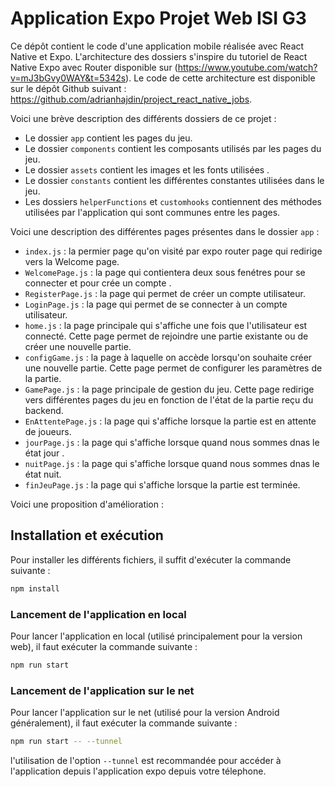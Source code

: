 # Application Expo Projet Web ISI G3

Ce dépôt contient le code d'une application mobile réalisée avec React Native et Expo. L'architecture des dossiers s'inspire du tutoriel de React Native Expo avec Router disponible sur (https://www.youtube.com/watch?v=mJ3bGvy0WAY&t=5342s). Le code de cette architecture est disponible sur le dépôt Github suivant : https://github.com/adrianhajdin/project_react_native_jobs.

Voici une brève description des différents dossiers de ce projet :

- Le dossier `app` contient les pages du jeu.
- Le dossier `components` contient les composants utilisés par les pages du jeu.
- Le dossier `assets` contient les images et les fonts utilisées .
- Le dossier `constants` contient les différentes constantes utilisées dans le jeu.
- Les dossiers `helperFunctions` et `customhooks` contiennent des méthodes utilisées par l'application qui sont communes entre les pages.

Voici une description des différentes pages présentes dans le dossier `app` :

- `index.js` : la permier page qu'on visité par expo router page qui redirige vers la Welcome page.
- `WelcomePage.js` : la page qui contientera deux sous fenétres pour se connecter et pour crée un compte .
- `RegisterPage.js` : la page qui permet de créer un compte utilisateur.
- `LoginPage.js` : la page qui permet de se connecter à un compte utilisateur.
- `home.js` : la page principale qui s'affiche une fois que l'utilisateur est connecté. Cette page permet de rejoindre une partie existante ou de créer une nouvelle partie.
- `configGame.js` : la page à laquelle on accède lorsqu'on souhaite créer une nouvelle partie. Cette page permet de configurer les paramètres de la partie.
- `GamePage.js` : la page principale de gestion du jeu. Cette page redirige vers différentes pages du jeu en fonction de l'état de la partie reçu du backend.
- `EnAttentePage.js` : la page qui s'affiche lorsque la partie est en attente de joueurs.
- `jourPage.js` : la page qui s'affiche lorsque quand nous sommes dnas le état jour .
- `nuitPage.js` : la page qui s'affiche lorsque quand nous sommes dnas le état nuit.
- `finJeuPage.js` : la page qui s'affiche lorsque la partie est terminée.

Voici une proposition d'amélioration :

## Installation et exécution

Pour installer les différents fichiers, il suffit d'exécuter la commande suivante :
```sh
npm install
```

### Lancement de l'application en local

Pour lancer l'application en local (utilisé principalement pour la version web), il faut exécuter la commande suivante :
```sh
npm run start
```

### Lancement de l'application sur le net

Pour lancer l'application sur le net (utilisé pour la version Android généralement), il faut exécuter la commande suivante :
```sh
npm run start -- --tunnel
```

l'utilisation de l'option `--tunnel` est recommandée pour accéder à l'application depuis l'application expo depuis votre télephone.